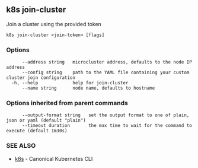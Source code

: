 ## k8s join-cluster

Join a cluster using the provided token

```
k8s join-cluster <join-token> [flags]
```

### Options

```
      --address string   microcluster address, defaults to the node IP address
      --config string    path to the YAML file containing your custom cluster join configuration
  -h, --help             help for join-cluster
      --name string      node name, defaults to hostname
```

### Options inherited from parent commands

```
      --output-format string   set the output format to one of plain, json or yaml (default "plain")
      --timeout duration       the max time to wait for the command to execute (default 1m30s)
```

### SEE ALSO

* [k8s](k8s.md)	 - Canonical Kubernetes CLI

